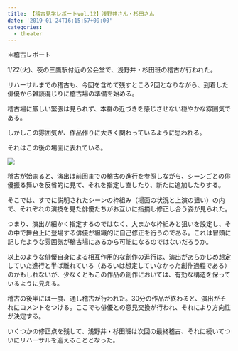 ```yaml
---
title: 【稽古見学レポートvol.12】浅野井さん・杉田さん
date: '2019-01-24T16:15:57+09:00'
categories:
  - theater
---
```

＊稽古レポート



1/22(火)、夜の三鷹駅付近の公会堂で、浅野井・杉田班の稽古が行われた。



リハーサルまでの稽古も、今回を含めて残すところ2回となりながら、到着した俳優から雑談混じりに稽古場の準備を始める。

稽古場に厳しい緊張は見られず、本番の近づきを感じさせない穏やかな雰囲気である。

しかしこの雰囲気が、作品作りに大きく関わっているように思われる。

それはこの後の場面に表れている。



![](/img/s__7929859.jpg)



稽古が始まると、演出は前回までの稽古の進行を参照しながら、シーンごとの俳優振る舞いを反省的に見て、それを指定し直したり、新たに追加したりする。

そこでは、すでに説明されたシーンの枠組み（場面の状況と上演の狙い）の内で、それぞれの演技を見た俳優たちがお互いに指摘し修正し合う姿が見られた。

つまり、演出が細かく指定するのではなく、大まかな枠組みと狙いを設定し、その中で舞台上に登場する俳優が組織的に自己修正を行うのである。これは冒頭に記したような雰囲気が稽古場にあるから可能になるのではないだろうか。

以上のような俳優自身による相互作用的な創作の進行は、演出があらかじめ想定していた進行と半ば離れている（あるいは想定していなかった創作過程である）のかもしれないが、少なくともこの作品の創作においては、有効な構造を保っているように見える。



稽古の後半には一度、通し稽古が行われた。30分の作品が終わると、演出がそれにコメントをつける。ここでも俳優との意見交換が行われ、それにより方向性が決定する。

いくつかの修正点を残して、浅野井・杉田班は次回の最終稽古、それに続いてついにリハーサルを迎えることとなった。
